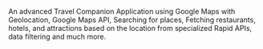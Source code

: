 An advanced Travel Companion Application using Google Maps with Geolocation, Google Maps API, Searching for places, Fetching restaurants, hotels, and attractions based on the location from specialized Rapid APIs, data filtering and much more.
